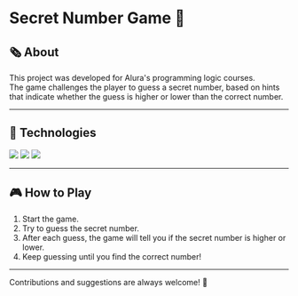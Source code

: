 # Secret Number Game 🎯

## 🗞️ About  
This project was developed for Alura's programming logic courses.  
The game challenges the player to guess a secret number, based on hints that indicate whether the guess is higher or lower than the correct number.  

---

## 🚀 Technologies  
<div>
  <img src="https://img.shields.io/badge/HTML-239120?style=for-the-badge&logo=html5&logoColor=white">
  <img src="https://img.shields.io/badge/CSS-239120?&style=for-the-badge&logo=css3&logoColor=white">
  <img src="https://img.shields.io/badge/JavaScript-F7DF1E?style=for-the-badge&logo=javascript&logoColor=black">
</div>

---

## 🎮 How to Play  
1. Start the game.  
2. Try to guess the secret number.  
3. After each guess, the game will tell you if the secret number is higher or lower.  
4. Keep guessing until you find the correct number!  

---

Contributions and suggestions are always welcome! 🚀
